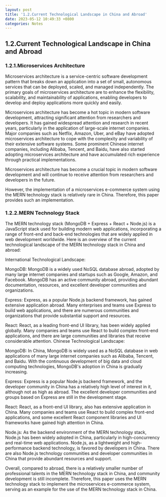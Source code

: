 ```yaml
---
layout: post
title: '1.2.Current Technological Landscape in China and Abroad'
date: 2023-05-12 10:49:33 +0800
categories: Notes
---
```


## 1.2.Current Technological Landscape in China and Abroad

### 1.2.1.Microservices Architecture

Microservices architecture is a service-centric software development pattern that breaks down an application into a set of small, autonomous services that can be deployed, scaled, and managed independently. The primary goals of microservices architecture are to enhance the flexibility, scalability, and maintainability of applications, enabling developers to develop and deploy applications more quickly and easily.

Microservices architecture has become a hot topic in modern software development, attracting significant attention from researchers and developers. It has gained widespread attention and research in recent years, particularly in the application of large-scale internet companies. Major companies such as Netflix, Amazon, Uber, and eBay have adopted microservices architecture to cope with the complexity and variability of their extensive software systems. Some prominent Chinese internet companies, including Alibaba, Tencent, and Baidu, have also started adopting microservices architecture and have accumulated rich experience through practical implementations.

Microservices architecture has become a crucial topic in modern software development and will continue to receive attention from researchers and developers in the future.

However, the implementation of a microservices e-commerce system using the MERN technology stack is relatively rare in China. Therefore, this paper provides such an implementation.

### 1.2.2.MERN Technology Stack

The MERN technology stack (MongoDB + Express + React + Node.js) is a JavaScript stack used for building modern web applications, incorporating a range of front-end and back-end technologies that are widely applied in web development worldwide. Here is an overview of the current technological landscape of the MERN technology stack in China and abroad:

International Technological Landscape:

MongoDB: MongoDB is a widely used NoSQL database abroad, adopted by many large internet companies and startups such as Google, Amazon, and Facebook. MongoDB has an active community abroad, providing abundant documentation, resources, and excellent developer communities and organizations.

Express: Express, as a popular Node.js backend framework, has gained extensive application abroad. Many enterprises and teams use Express to build web applications, and there are numerous communities and organizations that provide substantial support and resources.

React: React, as a leading front-end UI library, has been widely applied globally. Many companies and teams use React to build complex front-end applications, and there are large communities and libraries that receive considerable attention.
Chinese Technological Landscape:

MongoDB: In China, MongoDB is widely used as a NoSQL database in web applications of many large internet companies such as Alibaba, Tencent, and Baidu. With the continuous development of big data and cloud computing technologies, MongoDB's adoption in China is gradually increasing.

Express: Express is a popular Node.js backend framework, and the developer community in China has a relatively high level of interest in it, although not as high as abroad. The excellent developer communities and groups based on Express are still in the development stage.

React: React, as a front-end UI library, also has extensive application in China. Many companies and teams use React to build complex front-end applications, and some excellent React component libraries and UI frameworks have gained high attention in China.

Node.js: As the backend environment of the MERN technology stack, Node.js has been widely adopted in China, particularly in high-concurrency and real-time web applications. Node.js, as a lightweight and high-performance backend technology, is favored by developers in China. There are also Node.js technology communities and developer communities in China that provide abundant resources and support.

Overall, compared to abroad, there is a relatively smaller number of professional talents in the MERN technology stack in China, and community development is still incomplete. Therefore, this paper uses the MERN technology stack to implement the microservices e-commerce system, serving as an example for the use of the MERN technology stack in China.
